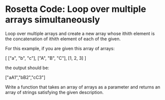 # Rosetta Code: Loop over multiple arrays simultaneously


Loop over multiple arrays and create a new array whose  ithith  element is the concatenation of  ithith  element of each of the given.

For this example, if you are given this array of arrays:

[ ["a", "b", "c"], ["A", "B", "C"], [1, 2, 3] ]

the output should be:

["aA1","bB2","cC3"]

Write a function that takes an array of arrays as a parameter and returns an array of strings satisfying the given description.
